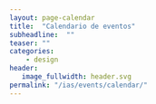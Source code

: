 ```yaml
---
layout: page-calendar
title:  "Calendario de eventos"
subheadline:  ""
teaser: ""
categories:
    - design
header:
   image_fullwidth: header.svg
permalink: "/ias/events/calendar/"
---
```


<div id='calendar'></div>